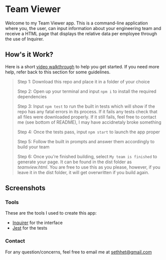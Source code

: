 # Team Viewer

Welcome to my Team Viewer app. This is a command-line application where you, the user, can input information about your engineering team and receive a HTML page that displays the relative data per employee through the use of Inquirer.

## How's it Work?

Here is a short [video walkthrough](https://drive.google.com/file/d/1Gn1wu7__eN_P7VTV3hHG6kzTF_WYFPLH/view) to help you get started. If you need more help, refer back to this section for some guidelines.

> Step 1: Download this repo and place it in a folder of your choice
>
> Step 2: Open up your terminal and input `npm i` to install the required dependencies
>
> Step 3: Input `npm test` to run the built in tests which will show if the repo has any fatal errors in its process. If it fails any tests check that all files were downloaded properly. If it still fails, feel free to contact me (see bottom of README), I may have accidnetaly broke something
>
> Step 4: Once the tests pass, input `npm start` to launch the app proper
>
> Step 5: Follow the built in prompts and answer them accordingly to build your team
>
> Step 6: Once you're finished building, select `My team is finished` to generate your page. It can be found in the dist folder as *teamview.html*. You are free to use this as you please, however, if you leave it in the dist folder, it will get overwritten if you build again.

## Screenshots

### Tools

These are the tools I used to create this app:

- [Inquirer](https://www.npmjs.com/package/inquirer) for the interface
- [Jest](https://jestjs.io/) for the tests

### Contact

For any question/concerns, feel free to email me at sethhet@gmail.com